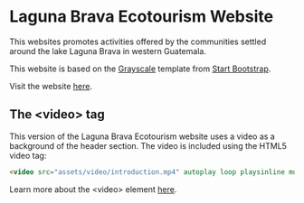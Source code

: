# Laguna Brava Ecotourism Website

This websites promotes activities offered by the communities settled around the lake Laguna Brava in western Guatemala.

This website is based on the [Grayscale](https://startbootstrap.com/theme/grayscale) template from [Start Bootstrap](https://startbootstrap.com/).

Visit the website [here](https://josecarlosgt.github.io/Laguna-Brava/).

## The \<video\> tag
  
This version of the Laguna Brava Ecotourism website uses a video as a background of the header section. The video is included using the HTML5 video tag:
  
```html
<video src="assets/video/introduction.mp4" autoplay loop playsinline muted></video>
```

Learn more about the \<video\> element [here](https://www.w3schools.com/html/html5_video.asp).
